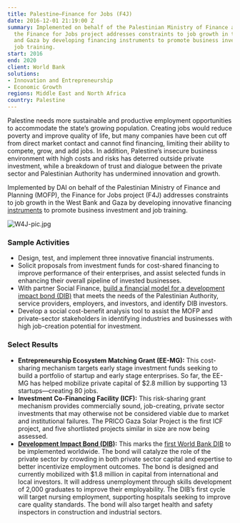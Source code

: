 ```yaml
---
title: Palestine—Finance for Jobs (F4J)
date: 2016-12-01 21:19:00 Z
summary: Implemented on behalf of the Palestinian Ministry of Finance and Planning,
  the Finance for Jobs project addresses constraints to job growth in the West Bank
  and Gaza by developing financing instruments to promote business investment and
  job training.
start: 2016
end: 2020
client: World Bank
solutions:
- Innovation and Entrepreneurship
- Economic Growth
regions: Middle East and North Africa
country: Palestine
---
```


Palestine needs more sustainable and productive employment opportunities to accommodate the state’s growing population. Creating jobs would reduce poverty and improve quality of life, but many companies have been cut off from direct market contact and cannot find financing, limiting their ability to compete, grow, and add jobs. In addition, Palestine’s insecure business environment with high costs and risks has deterred outside private investment, while a breakdown of trust and dialogue between the private sector and Palestinian Authority has undermined innovation and growth.

Implemented by DAI on behalf of the Palestinian Ministry of Finance and Planning (MOFP), the Finance for Jobs project (F4J) addresses constraints to job growth in the West Bank and Gaza by developing innovative financing [instruments](https://www.dai.com/news/dai-led-solar-financing-project-in-palestine-wins-excellence-award-from-world-bank) to promote business investment and job training.

![W4J-pic.jpg](/uploads/W4J-pic.jpg)

### Sample Activities

* Design, test, and implement three innovative financial instruments.
* Solicit proposals from investment funds for cost-shared financing to improve performance of their enterprises, and assist selected funds in enhancing their overall pipeline of invested businesses.
* With partner Social Finance, [build a financial model for a development impact bond (DIB)](https://menafn.com/1099229278/EBRD-addressing-youth-unemployment-in-West-Bank-and-Gaza) that meets the needs of the Palestinian Authority, service providers, employers, and investors, and identify DIB investors.
* Develop a social cost-benefit analysis tool to assist the MOFP and private-sector stakeholders in identifying industries and businesses with high job-creation potential for investment.

### Select Results

* **Entrepreneurship Ecosystem Matching Grant (EE-MG):** This cost-sharing mechanism targets early stage investment funds seeking to build a portfolio of startup and early stage enterprises. So far, the EE-MG has helped mobilize private capital of $2.8 million by supporting 13 startups—creating 80 jobs.
* **Investment Co-Financing Facility (ICF):** This risk-sharing grant mechanism provides commercially sound, job-creating, private sector investments that may otherwise not be considered viable due to market and institutional failures. The PRICO Gaza Solar Project is the first ICF project, and five shortlisted projects similar in size are now being assessed.
* **[Development Impact Bond (DIB)](https://www.ebrd.com/news/2019/ebrd-addressing-youth-unemployment-in-west-bank-and-gaza.html):** This marks the [first World Bank DIB](https://www.worldbank.org/en/news/feature/2019/11/11/rethinking-job-creation-for-palestinian-youth) to be implemented worldwide. The bond will catalyze the role of the private sector by crowding in both private sector capital and expertise to better incentivize employment outcomes. The bond is designed and currently mobilized with $1.8 million in capital from international and local investors. It will address unemployment through skills development of 2,000 graduates to improve their employability. The DIB’s first cycle will target nursing employment, supporting hospitals seeking to improve care quality standards. The bond will also target health and safety inspectors in construction and industrial sectors.